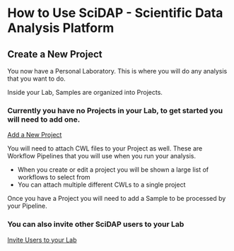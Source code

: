 # How to Use SciDAP - Scientific Data Analysis Platform

## Create a New Project
You now have a Personal Laboratory. This is where you will do any analysis that you want to do.

Inside your Lab, Samples are organized into Projects.

### Currently you have no Projects in your Lab, to get started you will need to add one.

[Add a New Project](NEW_PROJECT)

You will need to attach CWL files to your Project as well. These are Workflow Pipelines that you will use when you run your analysis.
* When you create or edit a project you will be shown a large list of workflows to select from
* You can attach multiple different CWLs to a single project

Once you have a Project you will need to add a Sample to be processed by your Pipeline.

### You can also invite other SciDAP users to your Lab

[Invite Users to your Lab](INVITE_USERS)
